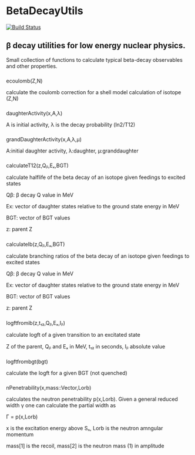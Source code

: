 # BetaDecayUtils

[![Build Status](https://github.com/mmadurga/BetaDecayUtils.jl/actions/workflows/CI.yml/badge.svg?branch=main)](https://github.com/mmadurga/BetaDecayUtils.jl/actions/workflows/CI.yml?query=branch%3Amain)

## β decay utilities for low energy nuclear physics.

Small collection of functions to calculate typical beta-decay observables and other properties. 


###

ecoulomb(Z,N)

calculate the coulomb correction for a shell model calculation of isotope (Z,N)

###

###

daughterActivity(x,A,λ)

A is initial activity, λ is the decay probability (ln2/T12)

###



###

grandDaughterActivity(x,A,λ,μ)

A:initial daughter activity, λ:daughter, μ:granddaughter


###


calculateT12(z,Qᵦ,Eₓ,BGT)

calculate halflife of the beta decay of an isotope given feedings to excited states

Qβ: β decay Q value in MeV

Ex: vector of daughter states relative to the ground state energy in MeV

BGT: vector of BGT values

z: parent Z 

###

calculateIb(z,Qᵦ,Eₓ,BGT)

calculate branching ratios of the beta decay of an isotope given feedings to excited states

Qβ: β decay Q value in MeV

Ex: vector of daughter states relative to the ground state energy in MeV

BGT: vector of BGT values

z: parent Z 

###

###

logftfromib(z,t₁₂,Qᵦ,Eₓ,Iᵦ)

calculate logft of a given transition to an excitated state

Z of the parent, Qᵦ and Eₓ in MeV, t₁₂ in seconds, Iᵦ absolute value


###

logftfrombgt(bgt)

calculate the logft for a given BGT (not quenched)

###

###

nPenetrability(x,mass::Vector,Lorb)

calculates the neutron penetrability p(x,Lorb). Given a general reduced width γ one can calculate the partial width as

Γ = p(x,Lorb)

x is the excitation energy above Sₙ, Lorb is the neutron amngular momentum

mass[1] is the recoil, mass[2] is the neutron mass (1) in amplitude


###